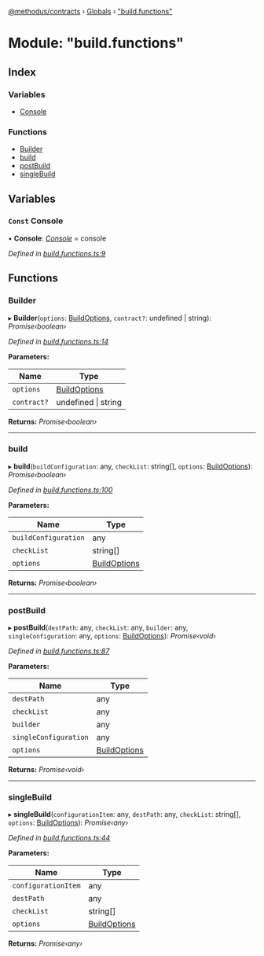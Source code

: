 [@methodus/contracts](../README.md) › [Globals](../globals.md) › ["build.functions"](_build_functions_.md)

# Module: "build.functions"

## Index

### Variables

* [Console](_build_functions_.md#const-console)

### Functions

* [Builder](_build_functions_.md#builder)
* [build](_build_functions_.md#build)
* [postBuild](_build_functions_.md#postbuild)
* [singleBuild](_build_functions_.md#singlebuild)

## Variables

### `Const` Console

• **Console**: *[Console](_builder_models_exportify_.md#const-console)* = console

*Defined in [build.functions.ts:9](https://github.com/nodulusteam/methodus.dev/blob/4276858/modules/tools/methodus-contracts/src/build.functions.ts#L9)*

## Functions

###  Builder

▸ **Builder**(`options`: [BuildOptions](../classes/_builder_models_interfaces_.buildoptions.md), `contract?`: undefined | string): *Promise‹boolean›*

*Defined in [build.functions.ts:14](https://github.com/nodulusteam/methodus.dev/blob/4276858/modules/tools/methodus-contracts/src/build.functions.ts#L14)*

**Parameters:**

Name | Type |
------ | ------ |
`options` | [BuildOptions](../classes/_builder_models_interfaces_.buildoptions.md) |
`contract?` | undefined &#124; string |

**Returns:** *Promise‹boolean›*

___

###  build

▸ **build**(`buildConfiguration`: any, `checkList`: string[], `options`: [BuildOptions](../classes/_builder_models_interfaces_.buildoptions.md)): *Promise‹boolean›*

*Defined in [build.functions.ts:100](https://github.com/nodulusteam/methodus.dev/blob/4276858/modules/tools/methodus-contracts/src/build.functions.ts#L100)*

**Parameters:**

Name | Type |
------ | ------ |
`buildConfiguration` | any |
`checkList` | string[] |
`options` | [BuildOptions](../classes/_builder_models_interfaces_.buildoptions.md) |

**Returns:** *Promise‹boolean›*

___

###  postBuild

▸ **postBuild**(`destPath`: any, `checkList`: any, `builder`: any, `singleConfiguration`: any, `options`: [BuildOptions](../classes/_builder_models_interfaces_.buildoptions.md)): *Promise‹void›*

*Defined in [build.functions.ts:87](https://github.com/nodulusteam/methodus.dev/blob/4276858/modules/tools/methodus-contracts/src/build.functions.ts#L87)*

**Parameters:**

Name | Type |
------ | ------ |
`destPath` | any |
`checkList` | any |
`builder` | any |
`singleConfiguration` | any |
`options` | [BuildOptions](../classes/_builder_models_interfaces_.buildoptions.md) |

**Returns:** *Promise‹void›*

___

###  singleBuild

▸ **singleBuild**(`configurationItem`: any, `destPath`: any, `checkList`: string[], `options`: [BuildOptions](../classes/_builder_models_interfaces_.buildoptions.md)): *Promise‹any›*

*Defined in [build.functions.ts:44](https://github.com/nodulusteam/methodus.dev/blob/4276858/modules/tools/methodus-contracts/src/build.functions.ts#L44)*

**Parameters:**

Name | Type |
------ | ------ |
`configurationItem` | any |
`destPath` | any |
`checkList` | string[] |
`options` | [BuildOptions](../classes/_builder_models_interfaces_.buildoptions.md) |

**Returns:** *Promise‹any›*
